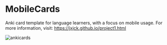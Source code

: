 # MobileCards
Anki card template for language learners, with a focus on mobile usage. For more information, visit: https://jxjck.github.io/project1.html

![ankicards](https://github.com/user-attachments/assets/3b19fcb3-6b4a-4acd-b3ee-908e427188ca)
